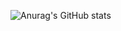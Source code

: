 ![Anurag's GitHub stats](https://github-readme-stats.vercel.app/api?username=duka221&show_icons=true&theme=tokyonight&count_private=true)
